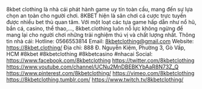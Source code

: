 8kbet clothing là nhà cái phát hành game uy tín toàn cầu, mang đến sự lựa chọn an toàn cho người chơi. 8KBET hiện là sân chơi cá cược trực tuyến được nhiều bet thủ quan tâm. Với một loạt các tựa game hấp dẫn như nổ hũ, bắn cá, casino, thể thao,..., 8kbet.clothing luôn nỗ lực không ngừng để mang lại cho người chơi những trải nghiệm thú vị và chất lượng nhất.
Thông tin nhà cái: 
Hotline: 0566553814
Email: 8kbetclothing@gmail.com
Website: https://8kbet.clothing/
Địa chỉ: 888 Đ. Nguyễn Kiệm, Phường 3, Gò Vấp, HCM
#8kbet #8kbetclothing #8kbetcasino #nhacai
Social:
https://www.facebook.com/8kbetclothing
https://twitter.com/8kbetclothing
https://www.youtube.com/channel/UCNu2MnDBEBKYbAaR8N73Z_Q
https://www.pinterest.com/8kbetclothing/
https://vimeo.com/8kbetclothing
https://8kbetclothing.tumblr.com/
https://www.twitch.tv/8kbetclothing/
